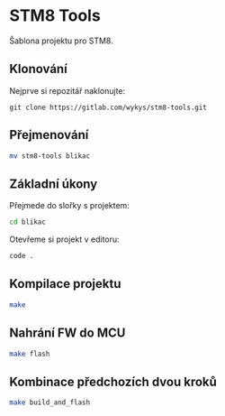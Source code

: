 # STM8 Tools

Šablona projektu pro STM8.

## Klonování

Nejprve si repozitář naklonujte:

```
git clone https://gitlab.com/wykys/stm8-tools.git
```

## Přejmenování

```bash
mv stm8-tools blikac
```

## Základní úkony

Přejmede do slořky s projektem:

```bash
cd blikac
```

Otevřeme si projekt v editoru:

```bash
code .
```

## Kompilace projektu

```bash
make
```

## Nahrání FW do MCU

```bash
make flash
```

## Kombinace předchozích dvou kroků

```bash
make build_and_flash
```
